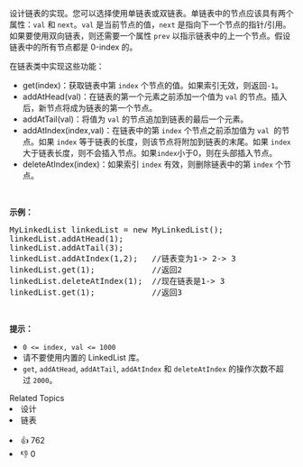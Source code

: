 <p>设计链表的实现。您可以选择使用单链表或双链表。单链表中的节点应该具有两个属性：<code>val</code>&nbsp;和&nbsp;<code>next</code>。<code>val</code>&nbsp;是当前节点的值，<code>next</code>&nbsp;是指向下一个节点的指针/引用。如果要使用双向链表，则还需要一个属性&nbsp;<code>prev</code>&nbsp;以指示链表中的上一个节点。假设链表中的所有节点都是 0-index 的。</p>

<p>在链表类中实现这些功能：</p>

<ul> 
 <li>get(index)：获取链表中第&nbsp;<code>index</code>&nbsp;个节点的值。如果索引无效，则返回<code>-1</code>。</li> 
 <li>addAtHead(val)：在链表的第一个元素之前添加一个值为&nbsp;<code>val</code>&nbsp;的节点。插入后，新节点将成为链表的第一个节点。</li> 
 <li>addAtTail(val)：将值为&nbsp;<code>val</code> 的节点追加到链表的最后一个元素。</li> 
 <li>addAtIndex(index,val)：在链表中的第&nbsp;<code>index</code>&nbsp;个节点之前添加值为&nbsp;<code>val</code>&nbsp; 的节点。如果&nbsp;<code>index</code>&nbsp;等于链表的长度，则该节点将附加到链表的末尾。如果 <code>index</code> 大于链表长度，则不会插入节点。如果<code>index</code>小于0，则在头部插入节点。</li> 
 <li>deleteAtIndex(index)：如果索引&nbsp;<code>index</code> 有效，则删除链表中的第&nbsp;<code>index</code> 个节点。</li> 
</ul>

<p>&nbsp;</p>

<p><strong>示例：</strong></p>

<pre>
MyLinkedList linkedList = new MyLinkedList();
linkedList.addAtHead(1);
linkedList.addAtTail(3);
linkedList.addAtIndex(1,2);   //链表变为1-&gt; 2-&gt; 3
linkedList.get(1);            //返回2
linkedList.deleteAtIndex(1);  //现在链表是1-&gt; 3
linkedList.get(1);            //返回3
</pre>

<p>&nbsp;</p>

<p><strong>提示：</strong></p>

<ul> 
 <li><code>0 &lt;= index, val &lt;= 1000</code></li> 
 <li>请不要使用内置的 LinkedList 库。</li> 
 <li><code>get</code>,&nbsp;<code>addAtHead</code>,&nbsp;<code>addAtTail</code>,&nbsp;<code>addAtIndex</code>&nbsp;和&nbsp;<code>deleteAtIndex</code>&nbsp;的操作次数不超过&nbsp;<code>2000</code>。</li> 
</ul>

<div><div>Related Topics</div><div><li>设计</li><li>链表</li></div></div><br><div><li>👍 762</li><li>👎 0</li></div>